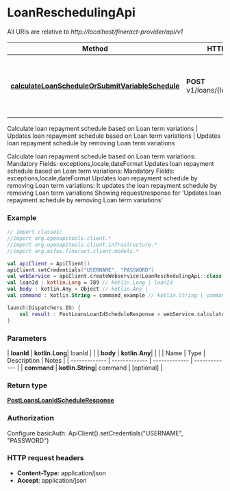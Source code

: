 # LoanReschedulingApi

All URIs are relative to *http://localhost/fineract-provider/api/v1*

| Method | HTTP request | Description |
| ------------- | ------------- | ------------- |
| [**calculateLoanScheduleOrSubmitVariableSchedule**](LoanReschedulingApi.md#calculateLoanScheduleOrSubmitVariableSchedule) | **POST** v1/loans/{loanId}/schedule | Calculate loan repayment schedule based on Loan term variations | Updates loan repayment schedule based on Loan term variations | Updates loan repayment schedule by removing Loan term variations |



Calculate loan repayment schedule based on Loan term variations | Updates loan repayment schedule based on Loan term variations | Updates loan repayment schedule by removing Loan term variations

Calculate loan repayment schedule based on Loan term variations:  Mandatory Fields: exceptions,locale,dateFormat  Updates loan repayment schedule based on Loan term variations:  Mandatory Fields: exceptions,locale,dateFormat  Updates loan repayment schedule by removing Loan term variations:  It updates the loan repayment schedule by removing Loan term variations  Showing request/response for &#39;Updates loan repayment schedule by removing Loan term variations&#39;

### Example
```kotlin
// Import classes:
//import org.openapitools.client.*
//import org.openapitools.client.infrastructure.*
//import org.mifos.fineract.client.models.*

val apiClient = ApiClient()
apiClient.setCredentials("USERNAME", "PASSWORD")
val webService = apiClient.createWebservice(LoanReschedulingApi::class.java)
val loanId : kotlin.Long = 789 // kotlin.Long | loanId
val body : kotlin.Any = Object // kotlin.Any | 
val command : kotlin.String = command_example // kotlin.String | command

launch(Dispatchers.IO) {
    val result : PostLoansLoanIdScheduleResponse = webService.calculateLoanScheduleOrSubmitVariableSchedule(loanId, body, command)
}
```

### Parameters
| **loanId** | **kotlin.Long**| loanId | |
| **body** | **kotlin.Any**|  | |
| Name | Type | Description  | Notes |
| ------------- | ------------- | ------------- | ------------- |
| **command** | **kotlin.String**| command | [optional] |

### Return type

[**PostLoansLoanIdScheduleResponse**](PostLoansLoanIdScheduleResponse.md)

### Authorization


Configure basicAuth:
    ApiClient().setCredentials("USERNAME", "PASSWORD")

### HTTP request headers

 - **Content-Type**: application/json
 - **Accept**: application/json

